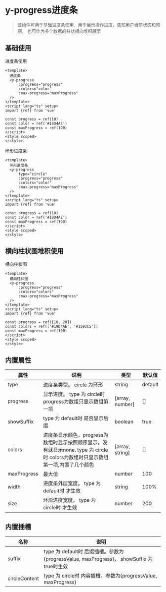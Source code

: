 y-progress进度条
===
> 该组件可用于基础进度条使用，用于展示操作进度，告知用户当前状态和预期。
> 也可作为多个数据的柱状横向堆积展示

基础使用
----
进度条使用

```vue
<template>
  进度条
  <y-progress
      :progress="progress"
      :colors="color"
      :max-progress="maxProgress"
  />
</template>
<script lang="ts" setup>
import {ref} from 'vue'

const progress = ref(10)
const color = ref('#19D4AE')
const maxProgress = ref(100)
</script>
<style scoped>
</style>
```
环形进度条

```vue
<template>
  环形进度条
  <y-progress
      type="circle"
      :progress="progress"
      :colors="color"
      :max-progress="maxProgress"
  />
</template>
<script lang="ts" setup>
import {ref} from 'vue'

const progress = ref(10)
const color = ref('#19D4AE')
const maxProgress = ref(100)
</script>
<style scoped>
</style>
```

横向柱状图堆积使用
----
横向柱状图

```vue
<template>
  横向柱状图
  <y-progress
      :progress="progress"
      :colors="colors"
      :max-progress="maxProgress"
  />
</template>
<script lang="ts" setup>
import {ref} from 'vue'

const progress = ref([10, 20])
const colors = ref(['#19D4AE', '#1593C5'])
const maxProgress = ref(100)
</script>
<style scoped>
</style>
```

内置属性
----

| 属性           | 说明                                                          | 类型              | 默认值  |
| ------------- | ------------------------------------------------------------  | ------------------| ------ |
| type          | 进度条类型。 circle 为环形                                        | string           | default |
| progress      | 显示进度。 type 为 circle时 progress为数组只显示数组第一项                                                 | [array, number]   | []      |
| showSuffix     | type 为 default时 是否显示后缀                                                | boolean   | true      |
| colors        | 进度条显示颜色，progress为数组时显示按照顺序显示，没有就显示none. type 为 circle时 colors为数组时只显示数组第一项,内置了几个颜色     | [array, string]   | []     |
| maxProgress   | 最大值                                                        | number             | 100
| width         | 进度条外层宽度。 type 为 default时  才生效                                              | string             | 100%
| size         | 环形进度宽度。 type 为 circle时  才生效                                              | number             | 200
内置插槽
----

| 名称           | 说明                                                            |
| ------------- | ------------------------------------------------------------   |
| suffix          | type 为 default时 后缀插槽。参数为{progressValue, maxProgress}， showSuffix 为true时生效                                 |
| circleContent    | type 为 circle时 内容插槽。参数为{progressValue, maxProgress}                                  |
